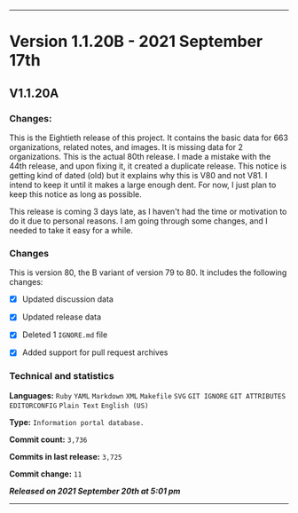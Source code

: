 ***

# Version 1.1.20B - 2021 September 17th

## V1.1.20A

### Changes:

This is the Eightieth release of this project. It contains the basic data for 663 organizations, <!-- (fork count minus 2) !--> related notes, and images. It is missing data for 2 organizations. This is the actual 80th release. I made a mistake with the 44th release, and upon fixing it, it created a duplicate release. This notice is getting kind of dated (old) but it explains why this is V80 and not V81. I intend to keep it until it makes a large enough dent. For now, I just plan to keep this notice as long as possible.

This release is coming 3 days late, as I haven't had the time or motivation to do it due to personal reasons. I am going through some changes, and I needed to take it easy for a while.

### Changes

This is version 80, the B variant of version 79 to 80. It includes the following changes:

- [x] Updated discussion data

- [x] Updated release data

- [x] Deleted 1 `IGNORE.md` file

- [x] Added support for pull request archives

<!--
- [x] Added some organization pictures from today
!-->

<!--
- [x] Deleted 2 `IGNORE.md` files
!-->

<!-- - [x] Updated Git navigation data

<!-- - [x] Deleted 3 `IGNORE.md` files !-->

### Technical and statistics

**Languages:** `Ruby` `YAML` `Markdown` `XML` `Makefile` `SVG` `GIT IGNORE` `GIT ATTRIBUTES` `EDITORCONFIG` `Plain Text` `English (US)`

**Type:** `Information portal database.`

**Commit count:** `3,736`

**Commits in last release:** `3,725`

**Commit change:** `11`

***Released on 2021 September 20th at 5:01 pm***

***
